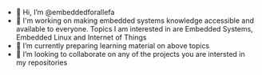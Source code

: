 - 👋 Hi, I’m @embeddedforallefa
- 👀 I'm working on making embedded systems knowledge accessible and available to everyone. Topics I am interested in are Embedded Systems, Embedded Linux and Internet of Things
- 🌱 I’m currently preparing learning material on above topics
- 💞️ I’m looking to collaborate on any of the projects you are intersted in my repositories


<!---
embeddedforallefa/embeddedforallefa is a ✨ special ✨ repository because its `README.md` (this file) appears on your GitHub profile.
You can click the Preview link to take a look at your changes.
--->
